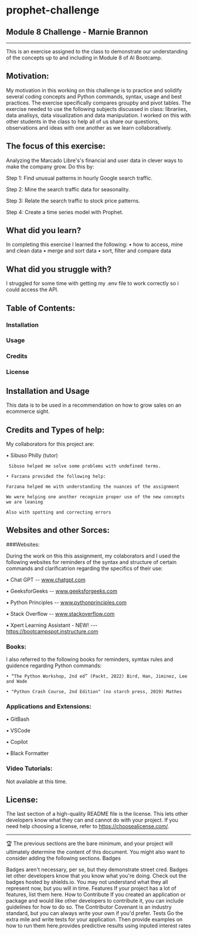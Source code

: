 # prophet-challenge
## Module 8 Challenge - Marnie Brannon
---------------------------------------------------------------
This is an exercise assigned to the class to demonstrate our understanding of the concepts up to and including in Module 8 of AI Bootcamp.

## Motivation:
My motivation in this working on this challenge is to practice and solidify several coding concepts and Python commands, syntax, usage and best practices. The exercise specifically compares groupby and pivot tables. The exercise needed to use the following subjects discussed in class:  librariies, data analisys, data visualization and data manipulation. 
I worked on this with other students in the class to help all of us share our questions, observations and ideas with one another as we learn collaboratively. 

## The focus of this exercise:
Analyzing the Marcado Libre's's financial and user data in clever ways to make the company grow. Do this by:

Step 1: Find unusual patterns in hourly Google search traffic.

Step 2: Mine the search traffic data for seasonality.

Step 3: Relate the search traffic to stock price patterns.

Step 4: Create a time series model with Prophet.   

## What did you learn?
In completing this exercise I learned the following:
    • how to access, mine and clean data 
    • merge and sort data 
    • sort, filter and compare data
 

## What did you struggle with?
I struggled for some time with getting my .env file to work correctly so i could access the API.

    
## Table of Contents:

  ###	Installation
  
  ###	Usage
  
  ###	Credits
  
  ###	License
  
## Installation and Usage
This data is to be used in a recommendation on how to grow sales on an ecommerce sight.

## Credits and Types of help:
My collaborators for this project are:

   • Sibuso Philly  (tutor) 
  
     Sibuso helped me solve some problems with undefined terms.

    • Farzana provided the following help: 

    Farzana helped me with understanding the nuances of the assignment 

    We were helping one another recognize proper use of the new concepts we are leaning 

    Also with spotting and correcting errors

## Websites and other Sorces:

###Websites:

During the work on this this assignment, my colaborators and I used the following websites for reminders of the syntax and structure of certain commands and clarificatrion regarding the specifics of their use:

  • Chat GPT  --   www.chatgpt.com
  
  • GeeksforGeeks  --  www.geeksforgeeks.com

  • Python Principles  --  www.pythonprinciples.com

  • Stack Overflow  --  www.stackoverflow.com

  • Xpert Learning Assistant - NEW! --- https://bootcampspot.instructure.com
  
### Books:  
I also referred to the following books for reminders, symtax rules and guidence regarding Python commands:

    • “The Python Workshop, 2nd ed” (Packt, 2022) Bird, Han, Jiminez, Lee and Wade
    
    • "Python Crash Course, 2nd Edition" (no starch press, 2019) Mathes
    
    
### Applications and Extensions:

• GitBash 

• VSCode

• Copilot

•  Black Formatter

### Video Tutorials:
Not available at this time.

## License:
The last section of a high-quality README file is the license. This lets other developers know what they can and cannot do with your project. If you need help choosing a license, refer to https://choosealicense.com/.
________________________________________
🏆 The previous sections are the bare minimum, and your project will ultimately determine the content of this document. You might also want to consider adding the following sections.
Badges
 
Badges aren't necessary, per se, but they demonstrate street cred. Badges let other developers know that you know what you're doing. Check out the badges hosted by shields.io. You may not understand what they all represent now, but you will in time.
Features
If your project has a lot of features, list them here.
How to Contribute
If you created an application or package and would like other developers to contribute it, you can include guidelines for how to do so. The Contributor Covenant is an industry standard, but you can always write your own if you'd prefer.
Tests
Go the extra mile and write tests for your application. Then provide examples on how to run them here.provides predictive results using inputed interest rates 
    
   

    
